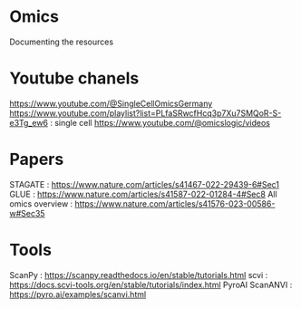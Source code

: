 # Omics

Documenting the resources

# Youtube chanels 
https://www.youtube.com/@SingleCellOmicsGermany
https://www.youtube.com/playlist?list=PLfaSRwcfHcq3p7Xu7SMQoR-S-e3Tg_ew6 : single cell
https://www.youtube.com/@omicslogic/videos

# Papers
STAGATE : https://www.nature.com/articles/s41467-022-29439-6#Sec1
GLUE : https://www.nature.com/articles/s41587-022-01284-4#Sec8
All omics overview : https://www.nature.com/articles/s41576-023-00586-w#Sec35

# Tools
ScanPy : https://scanpy.readthedocs.io/en/stable/tutorials.html
scvi : https://docs.scvi-tools.org/en/stable/tutorials/index.html
PyroAI ScanANVI : https://pyro.ai/examples/scanvi.html
